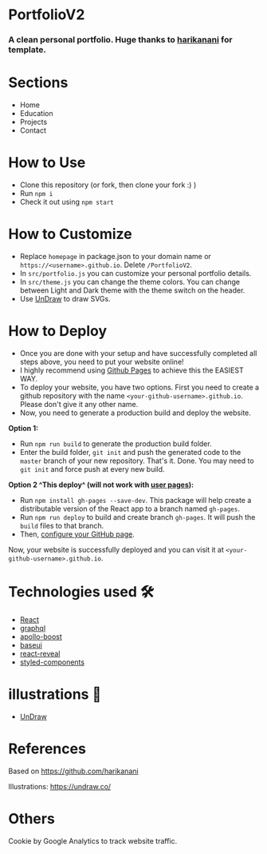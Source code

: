 # PortfolioV2

### A clean personal portfolio. Huge thanks to [harikanani](github.com/harikanani) for template.

# Sections

- Home
- Education
- Projects
- Contact

# How to Use

- Clone this repository (or fork, then clone your fork :) )
- Run `npm i`
- Check it out using `npm start`

# How to Customize

- Replace `homepage` in package.json to your domain name or `https://<username>.github.io`. Delete `/PortfolioV2`.
- In `src/portfolio.js` you can customize your personal portfolio details.
- In `src/theme.js` you can change the theme colors. You can change between Light and Dark theme with the theme switch on the header.
- Use [UnDraw](https://undraw.co/illustrations) to draw SVGs.

# How to Deploy

- Once you are done with your setup and have successfully completed all steps above, you need to put your website online!
- I highly recommend using [Github Pages](https://create-react-app.dev/docs/deployment/#github-pages) to achieve this the EASIEST WAY.
- To deploy your website, you have two options. First you need to create a github repository with the name `<your-github-username>.github.io`. Please don't give it any other name.
- Now, you need to generate a production build and deploy the website.

**Option 1:**

- Run `npm run build` to generate the production build folder.
- Enter the build folder, `git init` and push the generated code to the `master` branch of your new repository. That's it. Done.
  You may need to `git init` and force push at every new build.

**Option 2 ^This deploy^ (will not work with [user pages](https://docs.github.com/en/github/working-with-github-pages/about-github-pages)):**

- Run `npm install gh-pages --save-dev`. This package will help create a distributable version of the React app to a branch named `gh-pages`.
- Run `npm run deploy` to build and create branch `gh-pages`. It will push the `build` files to that branch.
- Then, [configure your GitHub page](https://github.com/gitname/react-gh-pages#8-configure-github-pages).

Now, your website is successfully deployed and you can visit it at `<your-github-username>.github.io`.  


# Technologies used 🛠️

- [React](https://reactjs.org/)
- [graphql](https://graphql.org/)
- [apollo-boost](https://www.apollographql.com/docs/react/get-started/)
- [baseui](https://github.com/uber/baseweb)
- [react-reveal](https://www.react-reveal.com/)
- [styled-components](https://styled-components.com/)

# illustrations 🍥

- [UnDraw](https://undraw.co/illustrations)

# References

Based on https://github.com/harikanani

Illustrations: https://undraw.co/

# Others

Cookie by Google Analytics to track website traffic.
